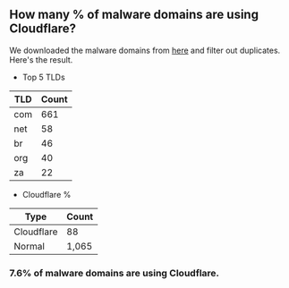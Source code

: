 ## How many % of malware domains are using Cloudflare?


We downloaded the malware domains from [here](https://urlhaus.abuse.ch) and filter out duplicates.
Here's the result.


[//]: # (start replacement)


- Top 5 TLDs

| TLD | Count |
| --- | --- |
| com | 661 |
| net | 58 |
| br | 46 |
| org | 40 |
| za | 22 |


- Cloudflare %

| Type | Count |
| --- | --- |
| Cloudflare | 88 |
| Normal | 1,065 |


### 7.6% of malware domains are using Cloudflare.